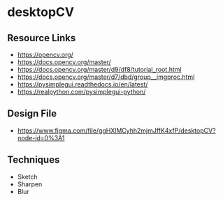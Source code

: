 # desktopCV
## Resource Links
* https://opencv.org/
* https://docs.opencv.org/master/
* https://docs.opencv.org/master/d9/df8/tutorial_root.html
* https://docs.opencv.org/master/d7/dbd/group__imgproc.html
* https://pysimplegui.readthedocs.io/en/latest/
* https://realpython.com/pysimplegui-python/

## Design File
* https://www.figma.com/file/ggHXlMCyhh2mjmJffK4xfP/desktopCV?node-id=0%3A1

## Techniques
* Sketch 
* Sharpen
* Blur
